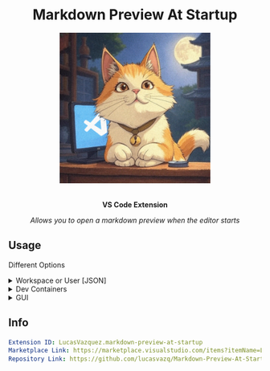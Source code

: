 <span align="center">
    <h1>Markdown Preview At Startup</h1>
</span>

<div align="center">
    <img src="https://github.com/lucasvazq/Markdown-Preview-At-Startup/raw/main/logo.png" height="300px" width="300px" alt="GUI config example">
</div>

<br>

<span align="center">
    <p><b>VS Code Extension</b></p>
</span>
<span align="center">
    <p><i>Allows you to open a markdown preview when the editor starts</i></p>
</span>

## Usage

Different Options

<details><summary>Workspace or User [JSON]</summary>

<br>

`settings.json`

```json
{
    "markdownPreviewAtStartup.markdownFilePath": "docs/CUSTOM_README.md"
}
```

</details>

<details><summary>Dev Containers</summary>

<br>

`./.devcontainer/devcontainer.json`

```json
{
    "customizations": {
        "vscode": {
            "settings": {
                "markdownPreviewAtStartup.markdownFilePath": "docs/CUSTOM_README.md"
            }
        }
    }
}
```

</details>

<details><summary>GUI</summary>

<div align="center">
    <img src="https://github.com/lucasvazq/Markdown-Preview-At-Startup/raw/main/GUI_config_example.png" alt="GUI config example">
</div>

</details>

## Info

```yml
Extension ID: LucasVazquez.markdown-preview-at-startup
Marketplace Link: https://marketplace.visualstudio.com/items?itemName=LucasVazquez.markdown-preview-at-startup
Repository Link: https://github.com/lucasvazq/Markdown-Preview-At-Startup
```
